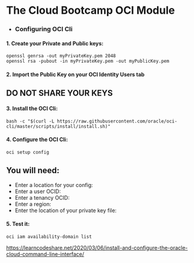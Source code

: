 # The Cloud Bootcamp OCI Module
* ### Configuring OCI Cli

#### 1. Create your Private and Public keys:


```
openssl genrsa -out myPrivateKey.pem 2048
openssl rsa -pubout -in myPrivateKey.pem -out myPublicKey.pem
```

#### 2.  Import the Public Key on your OCI Identity Users tab

## DO NOT SHARE YOUR KEYS

#### 3. Install the OCI Cli:
```
bash -c "$(curl -L https://raw.githubusercontent.com/oracle/oci-cli/master/scripts/install/install.sh)"
```

#### 4. Configure the OCI Cli:

```
oci setup config
```

## You will need:
* Enter a location for your config:
* Enter a user OCID:
* Enter a tenancy OCID:
* Enter a region:
* Enter the location of your private key file:

#### 5. Test it:

```
oci iam availability-domain list
```

https://learncodeshare.net/2020/03/06/install-and-configure-the-oracle-cloud-command-line-interface/